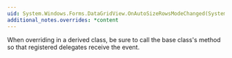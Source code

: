 ```yaml
---
uid: System.Windows.Forms.DataGridView.OnAutoSizeRowsModeChanged(System.Windows.Forms.DataGridViewAutoSizeModeEventArgs)
additional_notes.overrides: *content
---
```


<p>When overriding <xref href="System.Windows.Forms.DataGridView.OnAutoSizeRowsModeChanged(System.Windows.Forms.DataGridViewAutoSizeModeEventArgs)"></xref> in a derived class, be sure to call the base class's <xref href="System.Windows.Forms.DataGridView.OnAutoSizeRowsModeChanged(System.Windows.Forms.DataGridViewAutoSizeModeEventArgs)"></xref> method so that registered delegates receive the event.</p>


